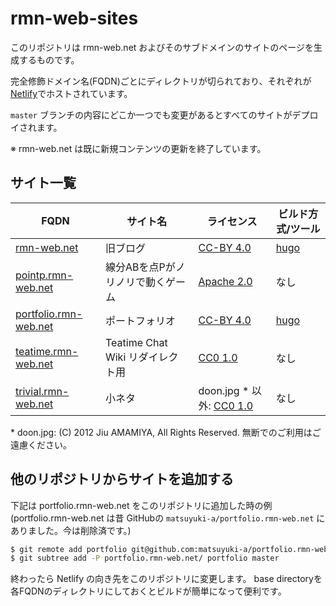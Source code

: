 rmn-web-sites
=============

このリポジトリは rmn-web.net およびそのサブドメインのサイトのページを生成するものです。

完全修飾ドメイン名(FQDN)ごとにディレクトリが切られており、それぞれが[Netlify](https://netlify.com/)でホストされています。

`master` ブランチの内容にどこか一つでも変更があるとすべてのサイトがデプロイされます。

※ rmn-web.net は既に新規コンテンツの更新を終了しています。

サイト一覧
-----------------

| FQDN | サイト名 | ライセンス | ビルド方式/ツール |
| ---- | -------- | ---------- | ---------- |
| [rmn-web.net](https://rmn-web.net/) | 旧ブログ | [CC-BY 4.0](https://creativecommons.org/licenses/by/4.0/deed.ja) | [hugo](https://gohugo.io/) |
| [pointp.rmn-web.net](https://pointp.rmn-web.net) | 線分ABを点Pがノリノリで動くゲーム | [Apache 2.0](https://github.com/matsuyuki-a/rmn-web-sites/blob/master/pointp.rmn-web.net/LICENSE) | なし |
| [portfolio.rmn-web.net](https://portfolio.rmn-web.net) | ポートフォリオ | [CC-BY 4.0](https://creativecommons.org/licenses/by/4.0/deed.ja) | [hugo](https://gohugo.io/) |
| [teatime.rmn-web.net](https://teatime.rmn-web.net) | Teatime Chat Wiki リダイレクト用 | [CC0 1.0](https://creativecommons.org/publicdomain/zero/1.0/deed.ja) | なし |
| [trivial.rmn-web.net](https://trivial.rmn-web.net) | 小ネタ | doon.jpg * 以外: [CC0 1.0](https://creativecommons.org/publicdomain/zero/1.0/deed.ja) | なし |

\* doon.jpg: (C) 2012 Jiu AMAMIYA, All Rights Reserved. 無断でのご利用はご遠慮ください。

他のリポジトリからサイトを追加する
----------------

下記は portfolio.rmn-web.net をこのリポジトリに追加した時の例 (portfolio.rmn-web.net は昔 GitHubの `matsuyuki-a/portfolio.rmn-web.net` にありました。今は削除済です。)

``` sh
$ git remote add portfolio git@github.com:matsuyuki-a/portfolio.rmn-web.net.git
$ git subtree add -P portfolio.rmn-web.net/ portfolio master
```

終わったら Netlify の向き先をこのリポジトリに変更します。 base directoryを各FQDNのディレクトリにしておくとビルドが簡単になって便利です。


